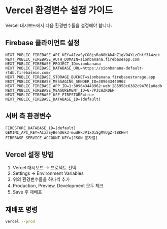 # Vercel 환경변수 설정 가이드

Vercel 대시보드에서 다음 환경변수들을 설정해야 합니다:

## Firebase 클라이언트 설정
```
NEXT_PUBLIC_FIREBASE_API_KEY=AIzaSyCO8jsRaN0KAk4hZ1qVO4YLzChtf3A4zek
NEXT_PUBLIC_FIREBASE_AUTH_DOMAIN=sionbanana.firebaseapp.com
NEXT_PUBLIC_FIREBASE_PROJECT_ID=sionbanana
NEXT_PUBLIC_FIREBASE_DATABASE_URL=https://sionbanana-default-rtdb.firebaseio.com/
NEXT_PUBLIC_FIREBASE_STORAGE_BUCKET=sionbanana.firebasestorage.app
NEXT_PUBLIC_FIREBASE_MESSAGING_SENDER_ID=309643440962
NEXT_PUBLIC_FIREBASE_APP_ID=1:309643440962:web:285958c6382c94761a0edb
NEXT_PUBLIC_FIREBASE_MEASUREMENT_ID=G-7PJLWZR0EH
NEXT_PUBLIC_FIREBASE_USE_FIRESTORE=true
NEXT_PUBLIC_FIREBASE_DATABASE_ID=(default)
```

## 서버 측 환경변수
```
FIRESTORE_DATABASE_ID=(default)
GEMINI_API_KEY=AIzaSyBehU6k3-mudHkJV1xQiSgMVUgZ-tBKHw4
FIREBASE_SERVICE_ACCOUNT_KEY=[JSON 문자열]
```

## Vercel 설정 방법
1. Vercel 대시보드 → 프로젝트 선택
2. Settings → Environment Variables
3. 위의 환경변수들을 하나씩 추가
4. Production, Preview, Development 모두 체크
5. Save 후 재배포

## 재배포 명령
```bash
vercel --prod
```